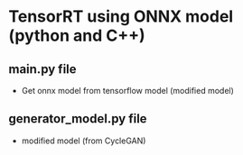 # TensorRT using ONNX model (python and C++)



## main.py file

* Get onnx model from tensorflow model (modified model)

## generator_model.py file

* modified model (from CycleGAN)

